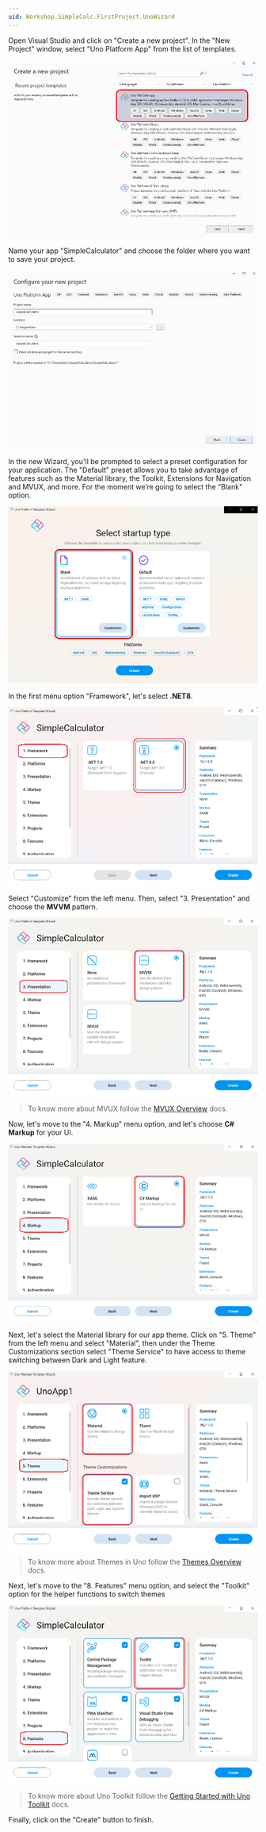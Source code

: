```yaml
---
uid: Workshop.SimpleCalc.FirstProject.UnoWizard
---
```

Open Visual Studio and click on "Create a new project". In the "New Project" window, select "Uno Platform App" from the list of templates.

<picture>
  <source media="(prefers-color-scheme: dark)" srcset="../../../art/Dark/Wizard/1.template.png">
  <source media="(prefers-color-scheme: light)" srcset="../../../art/Light//Wizard/1.template.png">
  <img alt="Uno Platform App template" src="../../../art/Light/Wizard/1.template.png">
</picture>

Name your app "SimpleCalculator" and choose the folder where you want to save your project.

<picture>
  <source media="(prefers-color-scheme: dark)" srcset="../../../art/Dark/Wizard/2.naming.png">
  <source media="(prefers-color-scheme: light)" srcset="../../../art/Light//Wizard/2.naming.png">
  <img alt="Uno Platform App template" src="../../../art/Light/Wizard/2.naming.png">
</picture>

In the new Wizard, you'll be prompted to select a preset configuration for your application. The "Default" preset allows you to take advantage of features such as the Material library, the Toolkit, Extensions for Navigation and MVUX, and more. For the moment we’re going to select the "Blank" option.

<picture>
  <source media="(prefers-color-scheme: dark)" srcset="../../../art/Dark/Wizard/3.startup.png">
  <source media="(prefers-color-scheme: light)" srcset="../../../art/Light//Wizard/3.startup.png">
  <img alt="Uno Platform App template" src="../../../art/Light/Wizard/3.startup.png">
</picture>

In the first menu option "Framework", let's select **.NET8**.

<picture>
  <source media="(prefers-color-scheme: dark)" srcset="../../../art/Dark/Wizard/framework.png">
  <source media="(prefers-color-scheme: light)" srcset="../../../art/Light//Wizard/framework.png">
  <img alt="Uno Platform App template" src="../../../art/Light/Wizard/framework.png">
</picture>

Select "Customize" from the left menu. Then, select "3. Presentation" and choose the **MVVM** pattern.

<picture>
  <source media="(prefers-color-scheme: dark)" srcset="../../../art/Dark/Wizard/4.Presentation-MVVM.png">
  <source media="(prefers-color-scheme: light)" srcset="../../../art/Light//Wizard/4.Presentation-MVVM.png">
  <img alt="Uno Platform App template" src="../../../art/Light/Wizard/4.Presentation-MVVM.png">
</picture>

> To know more about MVUX follow the [MVUX Overview](https://platform.uno/docs/articles/external/uno.extensions/doc/Overview/Reactive/overview.html) docs.

Now, let's move to the "4. Markup" menu option, and let's choose **C# Markup** for your UI.

<picture>
  <source media="(prefers-color-scheme: dark)" srcset="../../../art/Dark/Wizard/5.Markup-CSharp.png">
  <source media="(prefers-color-scheme: light)" srcset="../../../art/Light//Wizard/5.Markup-CSharp.png">
  <img alt="Uno Platform App template" src="../../../art/Light/Wizard/5.Markup-CSharp.png">
</picture>

Next, let's select the Material library for our app theme. Click on "5. Theme" from the left menu and select "Material", then under the Theme Customizations section select "Theme Service" to have access to theme switching between Dark and Light feature.

<picture>
  <source media="(prefers-color-scheme: dark)" srcset="../../../art/Dark/Wizard/6.theme.png">
  <source media="(prefers-color-scheme: light)" srcset="../../../art/Light//Wizard/6.theme.png">
  <img alt="Uno Platform App template" src="../../../art/Light/Wizard/6.theme.png">
</picture>

> To know more about Themes in Uno follow the [Themes Overview](https://platform.uno/docs/articles/external/uno.themes/doc/themes-overview.html) docs.

Next, let's move to the "8. Features" menu option, and select the "Toolkit" option for the helper functions to switch themes

<picture>
  <source media="(prefers-color-scheme: dark)" srcset="../../../art/Dark/Wizard/7.toolkit.png">
  <source media="(prefers-color-scheme: light)" srcset="../../../art/Light//Wizard/7.toolkit.png">
  <img alt="Uno Platform App template" src="../../../art/Light/Wizard/7.toolkit.png">
</picture>

> To know more about Uno Toolkit follow the [Getting Started with Uno Toolkit](https://platform.uno/docs/articles/external/uno.toolkit.ui/doc/getting-started.html) docs.

 Finally, click on the "Create" button to finish.